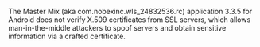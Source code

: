 The Master Mix (aka com.nobexinc.wls_24832536.rc) application 3.3.5 for Android does not verify X.509 certificates from SSL servers, which allows man-in-the-middle attackers to spoof servers and obtain sensitive information via a crafted certificate.